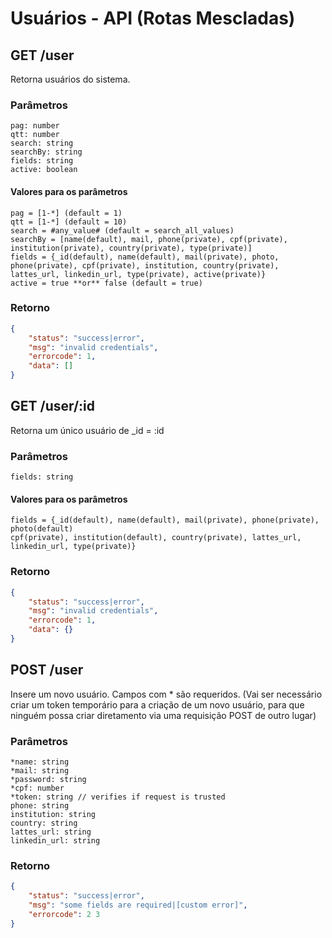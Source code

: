 # Usuários - API (Rotas Mescladas)

## GET /user 

Retorna usuários do sistema.

### Parâmetros
~~~
pag: number
qtt: number
search: string
searchBy: string
fields: string
active: boolean
~~~

#### Valores para os parâmetros
~~~
pag = [1-*] (default = 1)
qtt = [1-*] (default = 10)
search = #any_value# (default = search_all_values)
searchBy = [name(default), mail, phone(private), cpf(private), institution(private), country(private), type(private)]
fields = {_id(default), name(default), mail(private), photo, phone(private), cpf(private), institution, country(private), lattes_url, linkedin_url, type(private), active(private)}
active = true **or** false (default = true)
~~~

### Retorno

~~~ json
{
    "status": "success|error",
    "msg": "invalid credentials",
    "errorcode": 1,
    "data": []
}
~~~

## GET /user/:id

Retorna um único usuário de _id = :id

### Parâmetros
~~~
fields: string
~~~

#### Valores para os parâmetros
~~~
fields = {_id(default), name(default), mail(private), phone(private), photo(default) 
cpf(private), institution(default), country(private), lattes_url, linkedin_url, type(private)}
~~~

### Retorno

~~~ json
{
    "status": "success|error",
    "msg": "invalid credentials",
    "errorcode": 1,
    "data": {}
}
~~~

## POST /user

Insere um novo usuário. Campos com * são requeridos.
(Vai ser necessário criar um token temporário para a criação de um novo usuário, para que ninguém possa criar diretamento
via uma requisição POST de outro lugar)

### Parâmetros
~~~
*name: string
*mail: string
*password: string
*cpf: number
*token: string // verifies if request is trusted
phone: string
institution: string
country: string
lattes_url: string
linkedin_url: string
~~~

### Retorno

~~~ json
{
    "status": "success|error",
    "msg": "some fields are required|[custom error]",
    "errorcode": 2 3
}
~~~